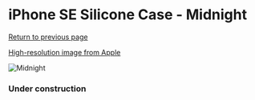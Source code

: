 # iPhone SE Silicone Case - Midnight

[Return to previous page](/iphone_7)

[High-resolution image from Apple](https://store.storeimages.cdn-apple.com/8756/as-images.apple.com/is/MN6E3?wid=4500&hei=4500&fmt=png)

<div style="width: 384px"><img src="/everyphone/MN6E3.png" alt="Midnight"></div>

### Under construction
